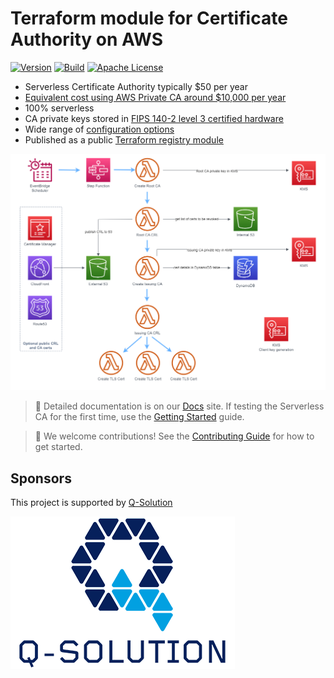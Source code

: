 # Terraform module for Certificate Authority on AWS

[![Version](https://img.shields.io/github/v/release/serverless-ca/terraform-aws-ca)](https://github.com/serverless-ca/terraform-aws-ca/releases/tag/v0.1.0)
[![Build](https://img.shields.io/github/actions/workflow/status/serverless-ca/terraform-aws-ca/.github%2Fworkflows%2Fecdsa_default.yml?branch=main)](https://github.com/serverless-ca/terraform-aws-ca/actions/workflows/ecdsa_default.yml)
[![Apache License](https://img.shields.io/badge/License-Apache%20v2-green.svg)](https://github.com/serverless-ca/terraform-aws-ca/blob/main/LICENSE.md)

* Serverless Certificate Authority typically $50 per year
* [Equivalent cost using AWS Private CA around $10,000 per year](https://serverlessca.com/faq/#how-did-you-work-out-the-cost-comparison-with-aws-private-ca)
* 100% serverless
* CA private keys stored in [FIPS 140-2 level 3 certified hardware](https://aws.amazon.com/about-aws/whats-new/2023/05/aws-kms-hsm-fips-security-level-3)
* Wide range of [configuration options](https://serverlessca.com/options/)
* Published as a public [Terraform registry module](https://registry.terraform.io/modules/serverless-ca/ca/aws/latest)

<a href="#"><img src="https://raw.githubusercontent.com/serverless-ca/terraform-aws-ca/main/docs/assets/images/ca-architecture-options.png" /></a>

> 📄 Detailed documentation is on our [Docs](https://serverlessca.com) site. If testing the Serverless CA for the first time, use the [Getting Started](https://serverlessca.com/getting-started/) guide.

> 📢 We welcome contributions! See the [Contributing Guide](https://github.com/serverless-ca/terraform-aws-ca/blob/main/CONTRIBUTING.md) for how to get started.

## Sponsors
This project is supported by [Q-Solution](https://www.q-solution.co.uk)

<a href="#"><img src="https://raw.githubusercontent.com/serverless-ca/terraform-aws-ca/main/docs/assets/images/q-solution.png" /></a>
